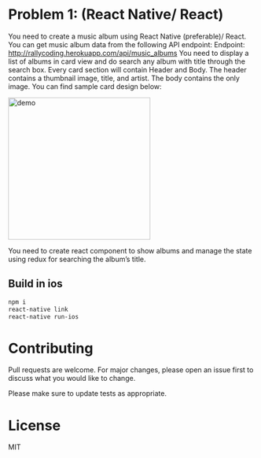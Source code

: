 # Problem 1: (React Native/ React)

You need to create a music album using React Native (preferable)/ React. You can get music
album data from the following API endpoint:
Endpoint: http://rallycoding.herokuapp.com/api/music_albums
You need to display a list of albums in card view and do search any album with title through the
search box. Every card section will contain Header and Body. The header contains a thumbnail
image, title, and artist. The body contains the only image. You can find sample card design below:

<img width="289" alt="demo" src="https://user-images.githubusercontent.com/23288785/57567524-4fd7b400-73fc-11e9-944a-2e5c9e6f6d3b.png">

You need to create react component to show albums and manage the state using redux
for searching the album’s title.

## Build in ios


```bash
npm i
react-native link
react-native run-ios 
```

# Contributing
Pull requests are welcome. For major changes, please open an issue first to discuss what you would like to change.

Please make sure to update tests as appropriate.

# License
MIT
